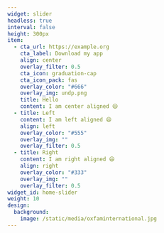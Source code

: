 ```yaml
---
widget: slider
headless: true
interval: false
height: 300px
item:
  - cta_url: https://example.org
    cta_label: Download my app
    align: center
    overlay_filter: 0.5
    cta_icon: graduation-cap
    cta_icon_pack: fas
    overlay_color: "#666"
    overlay_img: undp.png
    title: Hello
    content: I am center aligned 😄
  - title: Left
    content: I am left aligned 😄
    align: left
    overlay_color: "#555"
    overlay_img: ""
    overlay_filter: 0.5
  - title: Right
    content: I am right aligned 😄
    align: right
    overlay_color: "#333"
    overlay_img: ""
    overlay_filter: 0.5
widget_id: home-slider
weight: 10
design:
  background:
    image: /static/media/oxfaminternational.jpg
---
```


